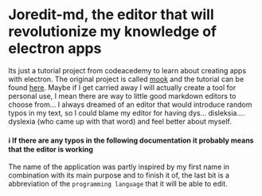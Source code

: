 # Joredit-md, the editor that will revolutionize my knowledge of electron apps

Its just a tutorial project from codeacedemy to learn about creating apps with electron. The original project is
called [mook](https://github.com/kazuar/mook) and the tutorial can be found [here](https://www.freecodecamp.org/news/heres-how-i-created-a-markdown-app-with-electron-and-react-1e902f8601ca/). Maybe if I get carried away I will actually
create a tool for personal use, I mean there are way to little good markdown editors to choose from... I always dreamed of
an editor that would introduce random typos in my text, so I could blame my editor for having dys... disleksia.... dyslexia
(who came up with that word) and feel better about myself.

#### :information_source: If there are any typos in the following documentation it probably means that the editor is working

The name of the application was partly inspired by my first name in combination with its main purpose and to finish it of, the
last bit is a abbreviation of the `programming language` that it will be able to edit.
